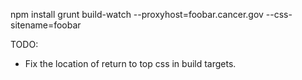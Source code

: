 npm install
grunt build-watch --proxyhost=foobar.cancer.gov --css-sitename=foobar

TODO:
* Fix the location of return to top css in build targets.

